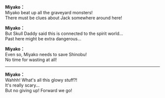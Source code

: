 # 

  
**Miyako：**  
Miyako beat up all the graveyard monsters!  
There must be clues about Jack somewhere around here!  
  
**Miyako：**  
But Skull Daddy said this is connected to the spirit world...  
Past here might be extra dangerous...  
  
**Miyako：**  
Even so, Miyako needs to save Shinobu!  
No time for wasting at all!  
  

---  
  
**Miyako：**  
Wahhh! What's all this glowy stuff?!  
It's really scary...  
 But no giving up! Forward we go!  
